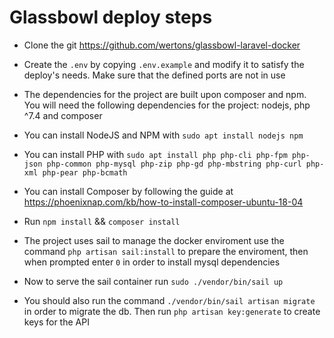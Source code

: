 
# Glassbowl deploy steps

  

- Clone the git https://github.com/wertons/glassbowl-laravel-docker

- Create the ```.env``` by copying ```.env.example``` and modify it to satisfy the deploy's needs. Make sure that the defined ports are not in use

- The dependencies for the project are built upon composer and npm.  You will need the following dependencies for the project: nodejs, php ^7.4 and composer

- You can install NodeJS and NPM with ```sudo apt install nodejs npm```

- You can install PHP with ```sudo apt install php php-cli php-fpm php-json php-common php-mysql php-zip php-gd php-mbstring php-curl php-xml php-pear php-bcmath```

- You can install Composer by following the guide at https://phoenixnap.com/kb/how-to-install-composer-ubuntu-18-04

- Run ```npm install``` && ```composer install```

- The project uses sail to manage the docker enviroment use the command ```php artisan sail:install``` to prepare the enviroment, then when prompted enter ```0``` in order to install mysql dependencies

- Now to serve the sail container run ```sudo ./vendor/bin/sail up```

- You should also run the command ```./vendor/bin/sail artisan migrate``` in order to migrate the db. Then run ```php artisan key:generate``` to create keys for the API
